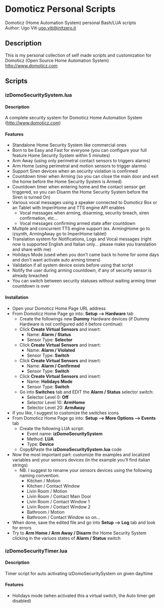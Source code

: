 # Domoticz Personal Scripts
Domoticz (Home Automation System) personal Bash/LUA scripts <br/>
Author: Ugo Viti <ugo.viti@initzero.it>

## Description
This is my personal collection of self made scripts and customization for Domoticz (Open Source Home Automation System) http://www.domoticz.com

## Scripts

### izDomoSecuritySystem.lua

#### Description
A complete security system for Domoticz Home Automation System (http://www.domoticz.com)

#### Features
  * Standalone Home Security System like commercial ones
  * Born to be Easy and Fast for everyone (you can configure your full feature Home Security System within 5 minutes)
  * Arm Away (using only perimetral contact sensors to triggers alarms)
  * Arm Home (using perimetral and motion sensors to trigger alarms)
  * Support Siren devices when an security violation is confirmed
  * Countdown timer when Arming (so you can close the main door and exit the home before the Home Security System is Armed)
  * Countdown timer when entering home and the contact sensor get triggered, so you can Disarm the Home Security System before the Siren is turned On)
  * Various vocal messages using a speaker connected to Domoticz Box or an Tablet with ImperiHome and TTS engine API enables
    * Vocal messages when arming, disarming, security breach, siren confirmation, etc...
    * Vocal messages confirming armed state after countdown
  * Multiple and concurrent TTS engine support (ex. ArmingHome go to izsynth, ArmingAway go to ImperiHome tablet)
  * Translation system for Notifications, Logs and Vocal messages (right now is supported English and Italian only... please make you translation and share with me)
  * Holidays Mode (used when you don't came back to home for some days and don't want activate auto arming timers)
  * Validation if all system device exists before using that script
  * Notify the user during arming countdown, if any of security sensor is already breached
  * You can switch between security statuses without waiting arming timer countdown is over

#### Installation

  * Open your Domoticz Home Page URL address
  * From Domoticz Home Page go into: **Setup --> Hardware** tab
    * Create the followings new **Dummy** Hardware devices (if Dummy Hardware is not configured add it before continue):
    * Click **Create Virtual Sensors** and insert:
      * Name: **Alarm / Status**
      * Sensor Type: **Selector**
    * Click **Create Virtual Sensors** and insert:
      * Name: **Alarm / Violated**
      * Sensor Type: **Switch**
    * Click **Create Virtual Sensors** and insert:
      * Name: **Alarm / Confirmed**
      * Sensor Type: **Switch**
    * Click **Create Virtual Sensors** and insert:
      * Name: **Holidays Mode**
      * Sensor Type: **Switch**
    * Go into **Switches** tab and EDIT the **Alarm / Status** selector switch:
      * Selector Level 0: **Off**
      * Selector Level 10: **ArmHome**
      * Selector Level 20: **ArmAway**
* If you like, I suggest to customize the switches icons
* From Domoticz Home Page go into: **Setup --> More Options --> Events** tab
  * Create the following LUA script:
    * Event name: **izDomoSecuritySystem**
    * Method: **LUA**
    * Type: **Device**
  * Copy&Paste the **izDomoSecuritySystem.lua** code
* Now the most important part: customize the examples and localized variables and your sensors devices (in the example you'll find italian strings)
  * NB. I suggest to rename your sensors devices using the following naming convention:
    * Kitchen / Motion
    * Kitchen / Contact Window
    * Livin Room / Motion
    * Livin Room / Contact Main Door
    * Livin Room / Contact Window 1
    * Livin Room / Contact Window 2
    * Bathroom / Motion
    * Bathroom / Contact Window
    so on...
* When done, save the edited file and go into **Setup --> Log** tab and look for errors
* Try to **Arm Home / Arm Away / Disarm** the Home Security System clicking in the variuos states of **Alarm / Status** switch

### izDomoSecurityTimer.lua

#### Description
Timer script for auto activating izDomoSecuritySystem on given day/time   

#### Features
  * Holidays mode (when activated this a virtual switch, the Auto timer get disabled)
